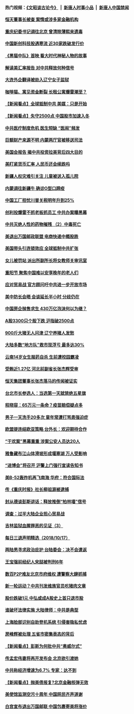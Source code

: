 #### 热门视频：[《文昭谈古论今》](https://github.com/gfw-breaker/wenzhao/blob/master/README.md?t=10190333) &nbsp;|&nbsp; [新唐人时事小品](https://github.com/gfw-breaker/ntdtv-comedy/blob/master/README.md?t=10190333) &nbsp;|&nbsp; [新唐人中国禁闻](https://github.com/gfw-breaker/ntdtv-news/blob/master/README.md?t=10190333)

#### [恒天董事长被查 案情或涉多家金融机构](../pages/nsc413/n10793702.md?t=10190333) 


#### [重庆纪委书记调往北京 曾清除薄熙来遗毒](../pages/nsc413/n10792950.md?t=10190333) 

#### [中国新创科技股遇寒流 近30家跌破发行价](../pages/nsc413/n10793527.md?t=10190333) 

#### [《黑猫中队》首映 看大时代神秘人物的故事](../pages/nsc413/n10790491.md?t=10190333) 

#### [解读美汇率报告 对中共释放何种信号](../pages/nsc413/n10793405.md?t=10190333) 

#### [大连外企翻译被劫入辽宁女子监狱](../pages/nsc413/n10792493.md?t=10190333) 

#### [咖啡猫、寓见资金断裂 长租公寓爆雷潮至？](../pages/nsc413/n10793535.md?t=10190333) 

#### [【新闻看点】全球抵制中共 美媒：只是开始](../pages/nsc413/n10793045.md?t=10190333) 

#### [【新闻看点】失守2500点 中国股市加速入冬](../pages/nsc413/n10793197.md?t=10190333) 

#### [中共医疗制度危机 医生短缺 “医闹”频发](../pages/nsc413/n10793075.md?t=10190333) 

#### [巨额财产来源不明 内蒙两厅官被移送司法](../pages/nsc413/n10793410.md?t=10190333) 

#### [美国会报告 揭中共投资拉美背后四大目的](../pages/nsc413/n10793442.md?t=10190333) 

#### [美盯紧货币汇率  人民币还会续跌吗](../pages/nsc413/n10793236.md?t=10190333) 

#### [新疆人权灾难引关注 儿童被送入孤儿院](../pages/nsc413/n10793117.md?t=10190333) 

#### [内蒙调往新疆牛 确诊O型口蹄疫](../pages/nsc413/n10793198.md?t=10190333) 

#### [中国工厂担忧川普关税明年升到25%](../pages/nsc413/n10793015.md?t=10190333) 

#### [创利投爆雷不抓老板抓员工 中共办案曝黑幕](../pages/nsc413/n10792171.md?t=10190333) 

#### [中共灭绝人性的药物摧残 （2）中毒死亡](../pages/nsc413/n10766480.md?t=10190333) 

#### [美退出万国邮政联盟 电商快递中概股跌](../pages/nsc413/n10792976.md?t=10190333) 

#### [美国带头引连锁效应 全球抵制中共扩张](../pages/nsc413/n10789877.md?t=10190333) 

#### [女儿被罚站 派出所副所长将女教师关审讯室](../pages/nsc413/n10792873.md?t=10190333) 

#### [重阳节 聚焦中国难以安享晚年的老人们](../pages/nsc413/n10791340.md?t=10190333) 

#### [应对贸易战 官方顾问吁中共进一步开放市场](../pages/nsc413/n10790914.md?t=10190333) 

#### [美中防长会晤 会谈延长半小时 分歧仍在](../pages/nsc413/n10792461.md?t=10190333) 

#### [中国房企抛售求生 430万亿泡沫何以为继？](../pages/nsc413/n10792378.md?t=10190333) 


#### [A股3300只个股下跌 沪指破2500点](../pages/nsc413/n10792335.md?t=10190333) 

#### [900斤大猪无人问津 辽宁养猪人发愁](../pages/nsc413/n10792179.md?t=10190333) 

#### [大陆多数“地方队”救市现浮亏 最多达30%](../pages/nsc413/n10791510.md?t=10190333) 

#### [云南14岁女生服药自杀 生前遭校园霸凌](../pages/nsc413/n10792182.md?t=10190333) 

#### [受贿近1.27亿 河北前副省长张杰辉受审](../pages/nsc413/n10791838.md?t=10190333) 

#### [恒天集团董事长张杰落马的传闻被证实](../pages/nsc413/n10791971.md?t=10190333) 

#### [台北市长参选人：当选第一天就禁绝五星旗](../pages/nsc413/n10791958.md?t=10190333) 

#### [程晓容：65万元一条命？疫苗赔偿疑点多](../pages/nsc413/n10791931.md?t=10190333) 

#### [男子一天洗手20多次 童年常遭打骂患强迫症](../pages/nsc413/n10791902.md?t=10190333) 

#### [欧盟提连结欧亚策略 台外长：欢迎期待合作](../pages/nsc413/n10791599.md?t=10190333) 

#### [“于欢案”黑幕重重 涉案公安人员达20人](../pages/nsc413/n10791312.md?t=10190333) 

#### [雅鲁藏布江山体滑坡形成堰塞湖 万人受影响](../pages/nsc413/n10791664.md?t=10190333) 

#### [“进博会”将召开 沪警上门强行宣读告知书](../pages/nsc413/n10791687.md?t=10190333) 

#### [美B-52轰炸机再飞南海 华府：符合国际法](../pages/nsc413/n10791745.md?t=10190333) 

#### [传《重庆时报》社长柳祖源被逮捕](../pages/nsc413/n10791669.md?t=10190333) 

#### [封从德谈彭斯讲话：释放推倒“柏林墙”信号](../pages/nsc413/n10791685.md?t=10190333) 

#### [调查：过半大陆企业担心贸易战](../pages/nsc413/n10791010.md?t=10190333) 

#### [吉林监狱血腥罪恶的见证（3）](../pages/nsc413/n10789518.md?t=10190333) 

#### [每日三退声明精选（2018/10/17）](../pages/nsc413/n10791456.md?t=10190333) 

#### [两陆男寻求政治庇护 台陆委会：决不会遣返](../pages/nsc413/n10791164.md?t=10190333) 

#### [王宝强前经纪人宋喆被判刑6年](../pages/nsc413/n10791191.md?t=10190333) 

#### [数百P2P难友北京市府维权 遭警察大肆抓捕](../pages/nsc413/n10791146.md?t=10190333) 

#### [新一轮运动？中共刊发维族官员吃猪肉文章](../pages/nsc413/n10790788.md?t=10190333) 

#### [股价跌破1元 中弘或成A股史上首只退市股](../pages/nsc413/n10790776.md?t=10190333) 

#### [谁破坏法律实施 大陆律师：中共是典型](../pages/nsc413/n10782080.md?t=10190333) 

#### [上海脸部识别自助登机系统 引侵害隐私忧虑](../pages/nsc413/n10790913.md?t=10190333) 

#### [房峰辉被处理 五省市密集表态的背后](../pages/nsc413/n10790496.md?t=10190333) 

#### [【新闻看点】彭斯为何批中共“奥威尔式”](../pages/nsc413/n10790396.md?t=10190333) 

#### [传孟宏伟妻将再开发布会 北京欲引渡她](../pages/nsc413/n10790700.md?t=10190333) 

#### [中共称经济增速为6.7% 专家：达不到](../pages/nsc413/n10790375.md?t=10190333) 

#### [【新闻看点】抛美债报复?北京金融核弹无效](../pages/nsc413/n10790123.md?t=10190333) 

#### [美使馆监测空污十周年 中国网民齐声道谢](../pages/nsc413/n10790522.md?t=10190333) 

#### [白宫宣布退出万国邮联 中国包裹寄美将涨价](../pages/nsc413/n10790183.md?t=10190333) 


